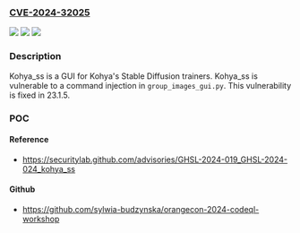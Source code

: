 ### [CVE-2024-32025](https://cve.mitre.org/cgi-bin/cvename.cgi?name=CVE-2024-32025)
![](https://img.shields.io/static/v1?label=Product&message=kohya_ss&color=blue)
![](https://img.shields.io/static/v1?label=Version&message=%3D%20%3E%3D%2022.6.1%2C%20%3C%2023.1.5%20&color=brighgreen)
![](https://img.shields.io/static/v1?label=Vulnerability&message=CWE-77%3A%20Improper%20Neutralization%20of%20Special%20Elements%20used%20in%20a%20Command%20('Command%20Injection')&color=brighgreen)

### Description

Kohya_ss is a GUI for Kohya's Stable Diffusion trainers. Kohya_ss is vulnerable to a command injection in `group_images_gui.py`. This vulnerability is fixed in 23.1.5.

### POC

#### Reference
- https://securitylab.github.com/advisories/GHSL-2024-019_GHSL-2024-024_kohya_ss

#### Github
- https://github.com/sylwia-budzynska/orangecon-2024-codeql-workshop


